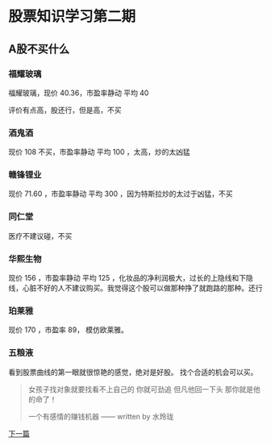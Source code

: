 # 股票知识学习第二期

## A股不买什么

### 福耀玻璃

福耀玻璃，现价 40.36，市盈率静动 平均 40 

评价有点高，股还行，但是高，不买

### 酒鬼酒

现价 108 不买，市盈率静动 平均 100 ，太高，炒的太凶猛

### 赣锋锂业

现价 71.60 ，市盈率静动 平均 300 ，因为特斯拉炒的太过于凶猛，不买

### 同仁堂

医疗不建议碰，不买

### 华熙生物

现价 156 ，市盈率静动 平均 125 ，化妆品的净利润极大，过长的上隐线和下隐线，心脏不好的人不建议购买。我觉得这个股可以做那种挣了就跑路的那种。还行

### 珀莱雅

现价 170 ，市盈率 89， 模仿欧莱雅。

### 五粮液

看到股票曲线的第一眼就很惊艳的感觉，绝对是好股。 找个合适的机会可以买。

> 女孩子找对象就要找看不上自己的 你就可劲追 但凡他回一下头 那你就是他的命了！
> 
> 一个有感情的赚钱机器  —— written by 水玲珑

[下一篇](./2020_11_19.md)